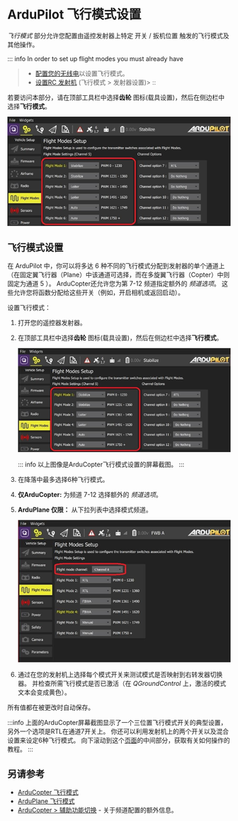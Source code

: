 # ArduPilot 飞行模式设置

_飞行模式_ 部分允许您配置由遥控发射器上特定 开关 / 扳机位置 触发的飞行模式及其他操作。

::: info
In order to set up flight modes you must already have

> - [配置您的无线电](../setup_view/radio.md)以设置飞行模式。
> - [设置RC 发射机](../setup_view/FlightModes.md#transmitter-setup) (飞行模式 > 发射器设置)> ::

若要访问本部分，请在顶部工具栏中选择**齿轮** 图标(载具设置)，然后在侧边栏中选择**飞行模式**。

![飞行模式设置 - ArduCopter](../../../assets/setup/flight_modes/ardupilot_copter.jpg)

## 飞行模式设置

在 ArduPilot 中，你可以将多达 6 种不同的飞行模式分配到发射器的单个通道上（在固定翼飞行器（Plane）中该通道可选择，而在多旋翼飞行器（Copter）中则固定为通道 5 ）。
ArduCopter还允许您为第 7-12 频道指定额外的 _频道选项_。
这些允许您将函数分配给这些开关（例如，开启相机或返回启动）。

设置飞行模式：

1. 打开您的遥控器发射器。

2. 在顶部工具栏中选择**齿轮** 图标(载具设置)，然后在侧边栏中选择**飞行模式**。

   ![飞行模式设置 - ArduCopter](../../../assets/setup/flight_modes/ardupilot_copter.jpg)

   ::: info
   以上图像是ArduCopter飞行模式设置的屏幕截图。
   :::

3. 在降落中最多选择6种飞行模式。

4. **仅ArduCopter:** 为频道 7-12 选择额外的 _频道选项_。

5. **ArduPlane 仅限：** 从下拉列表中选择模式频道。

   ![飞行模式设置 - ArduPlane](../../../assets/setup/flight_modes/ardupilot_plane.jpg)

6. 通过在您的发射机上选择每个模式开关来测试模式是否映射到右转发器切换器。 并检查所需飞行模式是否已激活（在 _QGroundControl_ 上，激活的模式文本会变成黄色）。

所有值都在被更改时自动保存。

:::info
上面的ArduCopter屏幕截图显示了一个三位置飞行模式开关的典型设置，另外一个选项是RTL在通道7开关上。
你还可以利用发射机上的两个开关以及混合设置来设定6种飞行模式。 向下滚动到这个[页面](http://ardupilot.org/copter/docs/common-rc-transmitter-flight-mode-configuration.html#common-rc-transmitter-flight-mode-configuration)的中间部分，获取有关如何操作的教程。
:::

## 另请参考

- [ArduCopter 飞行模式](http://ardupilot.org/copter/docs/flight-modes.html)
- [ArduPlane 飞行模式](http://ardupilot.org/plane/docs/flight-modes.html)
- [ArduCopter > 辅助功能切换](https://ardupilot.org/copter/docs/channel-7-and-8-options.html#channel-7-and-8-options) - 关于频道配置的额外信息。
